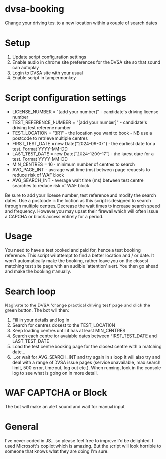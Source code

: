 # dvsa-booking
Change your driving test to a new location within a couple of search dates

# Setup
1. Update script configuration settings
2. Enable audio in chrome site preferences for the DVSA site so that sound can autoplay
3. Login to DVSA site with your usual
4. Enable script in tampermonkey

# Script configuration settings
 - LICENSE_NUMBER = "[add your number]" - candidate's driving license number
 -  TEST_REFERENCE_NUMBER = "[add your number]" - candidate's driving test referene number
 -  TEST_LOCATION = "BR1" - the location you want to book - NB use a postcode to retrieve multiple centres
 -  FIRST_TEST_DATE = new Date("2024-09-07") - the earliest date for a test. Format YYYY-MM-DD
 -  LAST_TEST_DATE = new Date("2024-1209-17") - the latest date for a test. Format YYYY-MM-DD
 -  MIN_CENTRES = 16 - minimum number of centres to search
 -  AVG_PAGE_INT - average wait time (ms) between page requests to reduce risk of WAF block
 -  AVG_SEARCH_INT - average wait time (ms) between test centre searches to reduce risk of WAF block

Be sure to add your license number, test reference and modify the search dates. Use a postcode in the loction as this script is designed to search through multiple centres. Decrease the wait times to increase search speed and frequency. However you may upset their firewall which will often issue a CAPCHA or block access entirely for a period.

# Usage
You need to have a test booked and paid for, hence a test booking reference. This script wil attempt to find a better location and / or date. It won't automatically make the booking, rather leave you on the closest matching test site page with an audible 'attention' alert. You then go ahead and make the booking manually.

# Search loop
Nagivate to the DVSA 'change practical driving test' page and click the green button. The bot will then:
1. Fill in your details and log in
2. Search for centres closest to the TEST_LOCATION
3. Keep loading centres until it has at least MIN_CENTRES
4. Search each centre for avaiable dates between FIRST_TEST_DATE and LAST_TEST_DATE
5. Load the test centre booking page for the closest centre with a matching date...
6. ...or wait for AVG_SEARCH_INT and try again in a loop
It will also try and deal with a range of DVSA issue pages (service unavailable, max search limit, 500 error, time out, log out etc.). When running, look in the console log to see what is going on in more detail.

# WAF CAPTCHA or Block
The bot will make an alert sound and wait for manual input

# General
I've never coded in JS... so please feel free to improve I'd be delighted. I used Microsoft's copilot which is amazing. But the script will look horrible to someone that knows what they are doing I'm sure.
